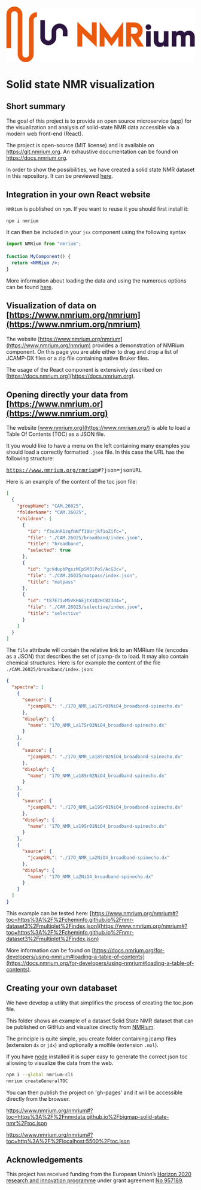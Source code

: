 ![logo](images/nmrium-logo.svg)

# Solid state NMR visualization

## Short summary

The goal of this project is to provide an open source microservice (app) for the visualization and analysis of solid-state NMR data accessible via a modern web front-end (React).

The project is open-source (MIT license) and is available on https://git.nmrium.org. An exhaustive documentation can be found on https://docs.nmrium.org.

In order to show the possibilities, we have created a solid state NMR dataset in this repository.
It can be previewed [here](https://www.nmrium.org/nmrium#?toc=https%3A%2F%2Fnmrdata.github.io%2Fbigmap-solid-state-nmr%2Ftoc.json).

## Integration in your own React website

`NMRium` is published on `npm`. If you want to reuse it you should first install it:

`npm i nmrium`

It can then be included in your `jsx` component using the following syntax

```jsx
import NMRium from "nmrium";

function MyComponent() {
  return <NMRium />;
}
```

More information about loading the data and using the numerous options can be found [here](https://docs.nmrium.org/for-developers/include-react-component).

## Visualization of data on [https://www.nmrium.org/nmrium](https://www.nmrium.org/nmrium)

The website [https://www.nmrium.org/nmrium](https://www.nmrium.org/nmrium) provides a demonstration of NMRium component. On this page you are able either to drag and drop a list of JCAMP-DX files or a zip file containing native Bruker files.

The usage of the React component is extensively described on [https://docs.nmrium.org](https://docs.nmrium.org).

## Opening directly your data from [https://www.nmrium.or](https://www.nmrium.org)

The website [www.nmrium.org](https://www.nmrium.org/) is able to load a Table Of Contents (TOC) as a JSON file.

It you would like to have a menu on the left containing many examples you should load a correctly formatted `.json` file. In this case the URL has the following structure:

<kbd>https://www.nmrium.org/nmrium</kbd><kbd>#?json=</kbd><kbd>jsonURL</kbd>

Here is an example of the content of the toc json file:

```json
[
  {
    "groupName": "CAM.26025",
    "folderName": "CAM.26025",
    "children": [
      {
        "id": "f3oJnR1zqfNNffI0Urjkf1oZifc=",
        "file": "./CAM.26025/broadband/index.json",
        "title": "broadband",
        "selected": true
      },
      {
        "id": "gcVdupbPgszMCpSM3lPoS/AcG3c=",
        "file": "./CAM.26025/matpass/index.json",
        "title": "matpass"
      },
      {
        "id": "t87E7IvM5VKHAEjtX1Q2HCB23d4=",
        "file": "./CAM.26025/selective/index.json",
        "title": "selective"
      }
    ]
  }
]
```

The `file` attribute will contain the relative link to an NMRium file (encodes as a JSON) that describes the set of jcamp-dx to load. It may also contain chemical structures. Here is for example the content of the file `./CAM.26025/broadband/index.json`:

```json
{
  "spectra": [
    {
      "source": {
        "jcampURL": "./17O_NMR_La17Sr03NiO4_broadband-spinecho.dx"
      },
      "display": {
        "name": "17O_NMR_La17Sr03NiO4_broadband-spinecho.dx"
      }
    },
    {
      "source": {
        "jcampURL": "./17O_NMR_La18Sr02NiO4_broadband-spinecho.dx"
      },
      "display": {
        "name": "17O_NMR_La18Sr02NiO4_broadband-spinecho.dx"
      }
    },
    {
      "source": {
        "jcampURL": "./17O_NMR_La19Sr01NiO4_broadband-spinecho.dx"
      },
      "display": {
        "name": "17O_NMR_La19Sr01NiO4_broadband-spinecho.dx"
      }
    },
    {
      "source": {
        "jcampURL": "./17O_NMR_La2NiO4_broadband-spinecho.dx"
      },
      "display": {
        "name": "17O_NMR_La2NiO4_broadband-spinecho.dx"
      }
    }
  ]
}
```

This example can be tested here:
[https://www.nmrium.org/nmrium#?toc=https%3A%2F%2Fcheminfo.github.io%2Fnmr-dataset3%2Fmultiplet%2Findex.json](https://www.nmrium.org/nmrium#?toc=https%3A%2F%2Fcheminfo.github.io%2Fnmr-dataset3%2Fmultiplet%2Findex.json)

More information can be found on [https://docs.nmrium.org/for-developers/using-nmrium#loading-a-table-of-contents](https://docs.nmrium.org/for-developers/using-nmrium#loading-a-table-of-contents).

## Creating your own databaset

We have develop a utility that simplifies the process of creating the toc.json file.

This folder shows an example of a dataset Solid State NMR dataset that can be published on GitHub and visualize directly from [NMRium](https://www.nmrium.org/).

The principle is quite simple, you create folder containing jcamp files (extension `dx` or `jdx`) and optionally a molfile (extension `.mol`).

If you have [node](https://nodejs.org/en/) installed it is super easy to generate the correct json toc allowing to visualize the data from the web.

```bash
npm i --global nmrium-cli
nmrium createGeneralTOC
```

You can then publish the project on 'gh-pages' and it will be accessible directly from the browser.

https://www.nmrium.org/nmrium#?toc=https%3A%2F%2Fnmrdata.github.io%2Fbigmap-solid-state-nmr%2Ftoc.json

https://www.nmrium.org/nmrium#?toc=http%3A%2F%2Flocalhost:5500%2Ftoc.json

## Acknowledgements

This project has received funding from the European Union’s [Horizon 2020 research and innovation programme](https://ec.europa.eu/programmes/horizon2020/en) under grant agreement [No 957189](https://cordis.europa.eu/project/id/957189).
